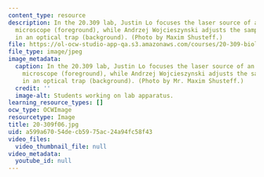 ```yaml
---
content_type: resource
description: In the 20.309 lab, Justin Lo focuses the laser source of an atomic force
  microscope (foreground), while Andrzej Wojcieszynski adjusts the sample mounted
  in an optical trap (background). (Photo by Maxim Shusteff.)
file: https://ol-ocw-studio-app-qa.s3.amazonaws.com/courses/20-309-biological-engineering-ii-instrumentation-and-measurement-fall-2006/a599a67054decb5975ac24a94fc58f43_20-309f06.jpg
file_type: image/jpeg
image_metadata:
  caption: In the 20.309 lab, Justin Lo focuses the laser source of an atomic force
    microscope (foreground), while Andrzej Wojcieszynski adjusts the sample mounted
    in an optical trap (background). (Photo by Mr. Maxim Shusteff.)
  credit: ''
  image-alt: Students working on lab apparatus.
learning_resource_types: []
ocw_type: OCWImage
resourcetype: Image
title: 20-309f06.jpg
uid: a599a670-54de-cb59-75ac-24a94fc58f43
video_files:
  video_thumbnail_file: null
video_metadata:
  youtube_id: null
---
```

